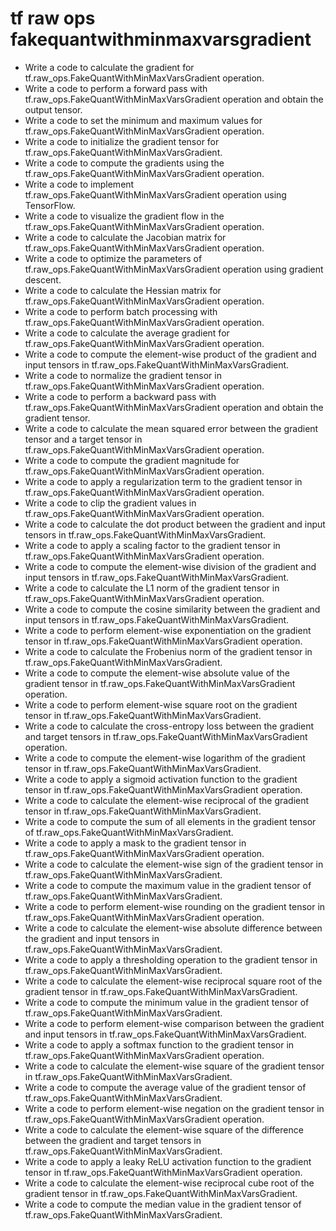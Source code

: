 # tf raw ops fakequantwithminmaxvarsgradient

- Write a code to calculate the gradient for tf.raw_ops.FakeQuantWithMinMaxVarsGradient operation.
- Write a code to perform a forward pass with tf.raw_ops.FakeQuantWithMinMaxVarsGradient operation and obtain the output tensor.
- Write a code to set the minimum and maximum values for tf.raw_ops.FakeQuantWithMinMaxVarsGradient operation.
- Write a code to initialize the gradient tensor for tf.raw_ops.FakeQuantWithMinMaxVarsGradient.
- Write a code to compute the gradients using the tf.raw_ops.FakeQuantWithMinMaxVarsGradient operation.
- Write a code to implement tf.raw_ops.FakeQuantWithMinMaxVarsGradient operation using TensorFlow.
- Write a code to visualize the gradient flow in the tf.raw_ops.FakeQuantWithMinMaxVarsGradient operation.
- Write a code to calculate the Jacobian matrix for tf.raw_ops.FakeQuantWithMinMaxVarsGradient operation.
- Write a code to optimize the parameters of tf.raw_ops.FakeQuantWithMinMaxVarsGradient operation using gradient descent.
- Write a code to calculate the Hessian matrix for tf.raw_ops.FakeQuantWithMinMaxVarsGradient operation.
- Write a code to perform batch processing with tf.raw_ops.FakeQuantWithMinMaxVarsGradient operation.
- Write a code to calculate the average gradient for tf.raw_ops.FakeQuantWithMinMaxVarsGradient operation.
- Write a code to compute the element-wise product of the gradient and input tensors in tf.raw_ops.FakeQuantWithMinMaxVarsGradient.
- Write a code to normalize the gradient tensor in tf.raw_ops.FakeQuantWithMinMaxVarsGradient operation.
- Write a code to perform a backward pass with tf.raw_ops.FakeQuantWithMinMaxVarsGradient operation and obtain the gradient tensor.
- Write a code to calculate the mean squared error between the gradient tensor and a target tensor in tf.raw_ops.FakeQuantWithMinMaxVarsGradient operation.
- Write a code to compute the gradient magnitude for tf.raw_ops.FakeQuantWithMinMaxVarsGradient operation.
- Write a code to apply a regularization term to the gradient tensor in tf.raw_ops.FakeQuantWithMinMaxVarsGradient operation.
- Write a code to clip the gradient values in tf.raw_ops.FakeQuantWithMinMaxVarsGradient operation.
- Write a code to calculate the dot product between the gradient and input tensors in tf.raw_ops.FakeQuantWithMinMaxVarsGradient.
- Write a code to apply a scaling factor to the gradient tensor in tf.raw_ops.FakeQuantWithMinMaxVarsGradient operation.
- Write a code to compute the element-wise division of the gradient and input tensors in tf.raw_ops.FakeQuantWithMinMaxVarsGradient.
- Write a code to calculate the L1 norm of the gradient tensor in tf.raw_ops.FakeQuantWithMinMaxVarsGradient operation.
- Write a code to compute the cosine similarity between the gradient and input tensors in tf.raw_ops.FakeQuantWithMinMaxVarsGradient.
- Write a code to perform element-wise exponentiation on the gradient tensor in tf.raw_ops.FakeQuantWithMinMaxVarsGradient operation.
- Write a code to calculate the Frobenius norm of the gradient tensor in tf.raw_ops.FakeQuantWithMinMaxVarsGradient.
- Write a code to compute the element-wise absolute value of the gradient tensor in tf.raw_ops.FakeQuantWithMinMaxVarsGradient operation.
- Write a code to perform element-wise square root on the gradient tensor in tf.raw_ops.FakeQuantWithMinMaxVarsGradient.
- Write a code to calculate the cross-entropy loss between the gradient and target tensors in tf.raw_ops.FakeQuantWithMinMaxVarsGradient operation.
- Write a code to compute the element-wise logarithm of the gradient tensor in tf.raw_ops.FakeQuantWithMinMaxVarsGradient.
- Write a code to apply a sigmoid activation function to the gradient tensor in tf.raw_ops.FakeQuantWithMinMaxVarsGradient operation.
- Write a code to calculate the element-wise reciprocal of the gradient tensor in tf.raw_ops.FakeQuantWithMinMaxVarsGradient.
- Write a code to compute the sum of all elements in the gradient tensor of tf.raw_ops.FakeQuantWithMinMaxVarsGradient.
- Write a code to apply a mask to the gradient tensor in tf.raw_ops.FakeQuantWithMinMaxVarsGradient operation.
- Write a code to calculate the element-wise sign of the gradient tensor in tf.raw_ops.FakeQuantWithMinMaxVarsGradient.
- Write a code to compute the maximum value in the gradient tensor of tf.raw_ops.FakeQuantWithMinMaxVarsGradient.
- Write a code to perform element-wise rounding on the gradient tensor in tf.raw_ops.FakeQuantWithMinMaxVarsGradient operation.
- Write a code to calculate the element-wise absolute difference between the gradient and input tensors in tf.raw_ops.FakeQuantWithMinMaxVarsGradient.
- Write a code to apply a thresholding operation to the gradient tensor in tf.raw_ops.FakeQuantWithMinMaxVarsGradient.
- Write a code to calculate the element-wise reciprocal square root of the gradient tensor in tf.raw_ops.FakeQuantWithMinMaxVarsGradient.
- Write a code to compute the minimum value in the gradient tensor of tf.raw_ops.FakeQuantWithMinMaxVarsGradient.
- Write a code to perform element-wise comparison between the gradient and input tensors in tf.raw_ops.FakeQuantWithMinMaxVarsGradient.
- Write a code to apply a softmax function to the gradient tensor in tf.raw_ops.FakeQuantWithMinMaxVarsGradient operation.
- Write a code to calculate the element-wise square of the gradient tensor in tf.raw_ops.FakeQuantWithMinMaxVarsGradient.
- Write a code to compute the average value of the gradient tensor of tf.raw_ops.FakeQuantWithMinMaxVarsGradient.
- Write a code to perform element-wise negation on the gradient tensor in tf.raw_ops.FakeQuantWithMinMaxVarsGradient operation.
- Write a code to calculate the element-wise square of the difference between the gradient and target tensors in tf.raw_ops.FakeQuantWithMinMaxVarsGradient.
- Write a code to apply a leaky ReLU activation function to the gradient tensor in tf.raw_ops.FakeQuantWithMinMaxVarsGradient operation.
- Write a code to calculate the element-wise reciprocal cube root of the gradient tensor in tf.raw_ops.FakeQuantWithMinMaxVarsGradient.
- Write a code to compute the median value in the gradient tensor of tf.raw_ops.FakeQuantWithMinMaxVarsGradient.